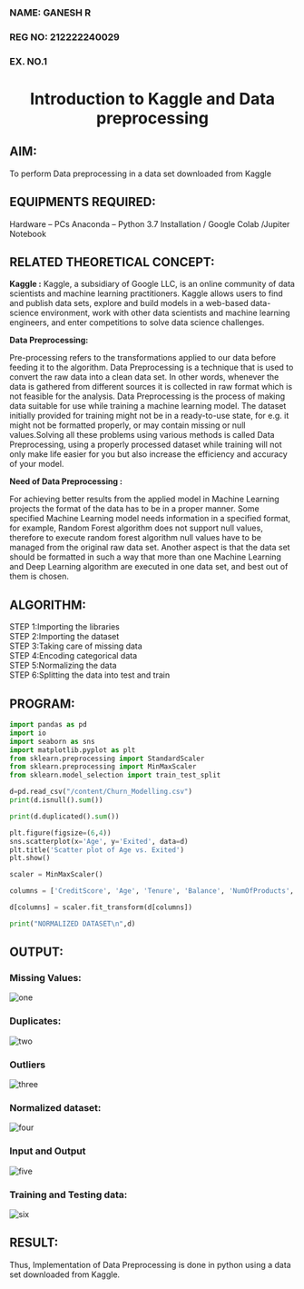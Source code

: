 <H3>NAME:  GANESH R
<H3>REG NO: 212222240029
<H3>EX. NO.1</H3>
<H1 ALIGN =CENTER> Introduction to Kaggle and Data preprocessing</H1>

## AIM:

To perform Data preprocessing in a data set downloaded from Kaggle

## EQUIPMENTS REQUIRED:
Hardware – PCs
Anaconda – Python 3.7 Installation / Google Colab /Jupiter Notebook

## RELATED THEORETICAL CONCEPT:

**Kaggle :**
Kaggle, a subsidiary of Google LLC, is an online community of data scientists and machine learning practitioners. Kaggle allows users to find and publish data sets, explore and build models in a web-based data-science environment, work with other data scientists and machine learning engineers, and enter competitions to solve data science challenges.

**Data Preprocessing:**

Pre-processing refers to the transformations applied to our data before feeding it to the algorithm. Data Preprocessing is a technique that is used to convert the raw data into a clean data set. In other words, whenever the data is gathered from different sources it is collected in raw format which is not feasible for the analysis.
Data Preprocessing is the process of making data suitable for use while training a machine learning model. The dataset initially provided for training might not be in a ready-to-use state, for e.g. it might not be formatted properly, or may contain missing or null values.Solving all these problems using various methods is called Data Preprocessing, using a properly processed dataset while training will not only make life easier for you but also increase the efficiency and accuracy of your model.

**Need of Data Preprocessing :**

For achieving better results from the applied model in Machine Learning projects the format of the data has to be in a proper manner. Some specified Machine Learning model needs information in a specified format, for example, Random Forest algorithm does not support null values, therefore to execute random forest algorithm null values have to be managed from the original raw data set.
Another aspect is that the data set should be formatted in such a way that more than one Machine Learning and Deep Learning algorithm are executed in one data set, and best out of them is chosen.


## ALGORITHM:
STEP 1:Importing the libraries<BR>
STEP 2:Importing the dataset<BR>
STEP 3:Taking care of missing data<BR>
STEP 4:Encoding categorical data<BR>
STEP 5:Normalizing the data<BR>
STEP 6:Splitting the data into test and train<BR>

##  PROGRAM:
```py
import pandas as pd
import io
import seaborn as sns
import matplotlib.pyplot as plt
from sklearn.preprocessing import StandardScaler
from sklearn.preprocessing import MinMaxScaler
from sklearn.model_selection import train_test_split

d=pd.read_csv("/content/Churn_Modelling.csv")
print(d.isnull().sum())

print(d.duplicated().sum())

plt.figure(figsize=(6,4))
sns.scatterplot(x='Age', y='Exited', data=d)
plt.title('Scatter plot of Age vs. Exited')
plt.show()

scaler = MinMaxScaler()

columns = ['CreditScore', 'Age', 'Tenure', 'Balance', 'NumOfProducts', 'EstimatedSalary']

d[columns] = scaler.fit_transform(d[columns])

print("NORMALIZED DATASET\n",d)
```

## OUTPUT:
### Missing Values:

![one](https://github.com/niveshaprabu/Ex-1-NN/assets/122986499/d266f239-277d-47d6-a90c-f254302ff06b)



### Duplicates:
![two](https://github.com/niveshaprabu/Ex-1-NN/assets/122986499/5bf4c71c-ea49-4ad8-8acd-00b0feea0abb)

### Outliers
![three](https://github.com/niveshaprabu/Ex-1-NN/assets/122986499/65bbef66-0f6b-4d3f-a16f-24531f6d6d9a)


### Normalized dataset:
![four](https://github.com/niveshaprabu/Ex-1-NN/assets/122986499/15a21aac-e309-4426-b449-e0998a345244)


### Input and Output
![five](https://github.com/niveshaprabu/Ex-1-NN/assets/122986499/000bd42f-7f55-4c59-9048-e18fb05e392e)


### Training and Testing data:
![six](https://github.com/niveshaprabu/Ex-1-NN/assets/122986499/95b2d81a-b04f-4942-a3cf-2edd2ac974f1)




## RESULT:
Thus, Implementation of Data Preprocessing is done in python  using a data set downloaded from Kaggle.
